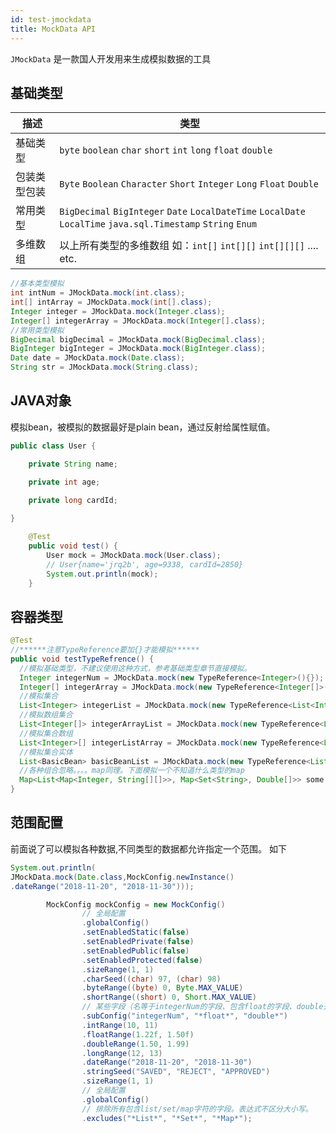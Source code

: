 ```yaml
---
id: test-jmockdata
title: MockData API
---
```


`JMockData` 是一款国人开发用来生成模拟数据的工具



## 基础类型

| 描述         | 类型                                                         |
| ------------ | ------------------------------------------------------------ |
| 基础类型     | `byte` `boolean` `char` `short` `int` `long` `float` `double` |
| 包装类型包装 | `Byte` `Boolean` `Character` `Short` `Integer` `Long` `Float` `Double` |
| 常用类型     | `BigDecimal` `BigInteger` `Date` `LocalDateTime` `LocalDate` `LocalTime` `java.sql.Timestamp` `String` `Enum` |
| 多维数组     | 以上所有类型的多维数组 如：`int[]` `int[][]` `int[][][]` .... etc. |

```java 
//基本类型模拟
int intNum = JMockData.mock(int.class);
int[] intArray = JMockData.mock(int[].class);
Integer integer = JMockData.mock(Integer.class);
Integer[] integerArray = JMockData.mock(Integer[].class);
//常用类型模拟
BigDecimal bigDecimal = JMockData.mock(BigDecimal.class);
BigInteger bigInteger = JMockData.mock(BigInteger.class);
Date date = JMockData.mock(Date.class);
String str = JMockData.mock(String.class);
```

## JAVA对象

模拟bean，被模拟的数据最好是plain bean，通过反射给属性赋值。

```java 
public class User {

    private String name;

    private int age;

    private long cardId;
    
}  
```

```java 
    @Test
    public void test() {
        User mock = JMockData.mock(User.class);
        // User{name='jrq2b', age=9338, cardId=2850}
        System.out.println(mock);
    }  
```

## 容器类型

```java 
@Test
//******注意TypeReference要加{}才能模拟******
public void testTypeRefrence() {
  //模拟基础类型，不建议使用这种方式，参考基础类型章节直接模拟。
  Integer integerNum = JMockData.mock(new TypeReference<Integer>(){});
  Integer[] integerArray = JMockData.mock(new TypeReference<Integer[]>(){});
  //模拟集合
  List<Integer> integerList = JMockData.mock(new TypeReference<List<Integer>>(){});
  //模拟数组集合
  List<Integer[]> integerArrayList = JMockData.mock(new TypeReference<List<Integer[]>>(){});
  //模拟集合数组
  List<Integer>[] integerListArray = JMockData.mock(new TypeReference<List<Integer>[]>(){});
  //模拟集合实体
  List<BasicBean> basicBeanList = JMockData.mock(new TypeReference<List<BasicBean>>(){});
  //各种组合忽略。。。。map同理。下面模拟一个不知道什么类型的map
  Map<List<Map<Integer, String[][]>>, Map<Set<String>, Double[]>> some = JMockData.mock(new TypeReference<Map<List<Map<Integer, String[][]>>, Map<Set<String>, Double[]>>>(){});
}
```

## 范围配置

前面说了可以模拟各种数据,不同类型的数据都允许指定一个范围。
如下

```java 
System.out.println(
JMockData.mock(Date.class,MockConfig.newInstance()
.dateRange("2018-11-20", "2018-11-30")));
```

```java title="允许指定模拟数据的范围或者是排除"
        MockConfig mockConfig = new MockConfig()
                // 全局配置
                .globalConfig()
                .setEnabledStatic(false)
                .setEnabledPrivate(false)
                .setEnabledPublic(false)
                .setEnabledProtected(false)
                .sizeRange(1, 1)
                .charSeed((char) 97, (char) 98)
                .byteRange((byte) 0, Byte.MAX_VALUE)
                .shortRange((short) 0, Short.MAX_VALUE)
                // 某些字段（名等于integerNum的字段、包含float的字段、double开头的字段）配置
                .subConfig("integerNum", "*float*", "double*")
                .intRange(10, 11)
                .floatRange(1.22f, 1.50f)
                .doubleRange(1.50, 1.99)
                .longRange(12, 13)
                .dateRange("2018-11-20", "2018-11-30")
                .stringSeed("SAVED", "REJECT", "APPROVED")
                .sizeRange(1, 1)
                // 全局配置
                .globalConfig()
                // 排除所有包含list/set/map字符的字段。表达式不区分大小写。
                .excludes("*List*", "*Set*", "*Map*");
```
